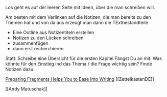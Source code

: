 Los geht es auf der leeren Seite mit Ideen, über die man schreiben will.

Am besten mit dem Verlinken auf die Notizen, die man bereits zu den Themen hat und von da aus erzeugt man dann die TExtbestandteile

- Eine Outline aus Notizentiteln erstellen
- Notizen zu den Lücken schreiben
- zusammenfügen 
- dann erst recherchieren 

Statt: 
Schreibe eine Übersicht für die ersten Kapitel
Fängst Du an mit: 
Was könnte für den Einstieg ind das Thema / die Frage wichtig sein? Finde Notizen dazu.

[Preparing Fragments Helps You to Ease Into Writing](https://zettelkasten.de/posts/ease-into-writing/) [[ZettelkastenDE]]



[[Andy Matuschak]]